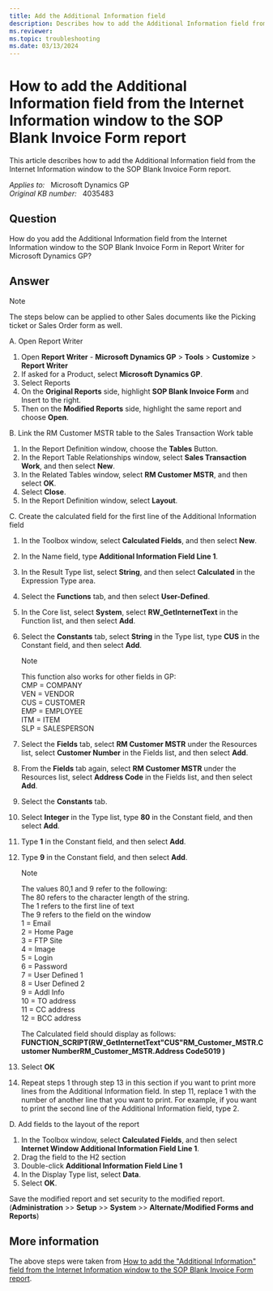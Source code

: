 ```yaml
---
title: Add the Additional Information field 
description: Describes how to add the Additional Information field from the Internet Information window to the SOP Blank Invoice Form report.
ms.reviewer:
ms.topic: troubleshooting
ms.date: 03/13/2024
---
```

# How to add the Additional Information field from the Internet Information window to the SOP Blank Invoice Form report

This article describes how to add the Additional Information field from the Internet Information window to the SOP Blank Invoice Form report.

_Applies to:_ &nbsp; Microsoft Dynamics GP  
_Original KB number:_ &nbsp; 4035483

## Question

How do you add the Additional Information field from the Internet Information window to the SOP Blank Invoice Form in Report Writer for Microsoft Dynamics GP?

## Answer

> [!NOTE]
> The steps below can be applied to other Sales documents like the Picking ticket or Sales Order form as well.

A. Open Report Writer

1. Open **Report Writer** - **Microsoft Dynamics GP** > **Tools** > **Customize** > **Report Writer**
2. If asked for a Product, select **Microsoft Dynamics GP**.
3. Select Reports
4. On the **Original Reports** side, highlight **SOP Blank Invoice Form** and Insert to the right.
5. Then on the **Modified Reports** side, highlight the same report and choose **Open**.

B. Link the RM Customer MSTR table to the Sales Transaction Work table

1. In the Report Definition window, choose the **Tables** Button.
2. In the Report Table Relationships window, select **Sales Transaction Work**, and then select **New**.
3. In the Related Tables window, select **RM Customer MSTR**, and then select **OK**.
4. Select **Close**.
5. In the Report Definition window, select **Layout**.

C. Create the calculated field for the first line of the Additional Information field

1. In the Toolbox window, select **Calculated Fields**, and then select **New**.
2. In the Name field, type **Additional Information Field Line 1**.
3. In the Result Type list, select **String**, and then select **Calculated** in the Expression Type area.
4. Select the **Functions** tab, and then select **User-Defined**.
5. In the Core list, select **System**, select **RW_GetInternetText** in the Function list, and then select **Add**.
6. Select the **Constants** tab, select **String** in the Type list, type **CUS** in the Constant field, and then select **Add**.
    > [!NOTE]
    > This function also works for other fields in GP:  
    > CMP = COMPANY  
    > VEN = VENDOR  
    > CUS = CUSTOMER  
    > EMP = EMPLOYEE  
    > ITM = ITEM  
    > SLP = SALESPERSON
7. Select the **Fields** tab, select **RM Customer MSTR** under the Resources list, select **Customer Number** in the Fields list, and then select **Add**.
8. From the **Fields** tab again, select **RM Customer MSTR** under the Resources list, select **Address Code** in the Fields list, and then select **Add**.
9. Select the **Constants** tab.
10. Select **Integer** in the Type list, type **80** in the Constant field, and then select **Add**.
11. Type **1** in the Constant field, and then select **Add**.
12. Type **9** in the Constant field, and then select **Add**.

    > [!NOTE]
    > The values 80,1 and 9 refer to the following:  
    > The 80 refers to the character length of the string.  
    > The 1 refers to the first line of text  
    > The 9 refers to the field on the window  
    > 1 = Email  
    > 2 = Home Page  
    > 3 = FTP Site  
    > 4 = Image  
    > 5 = Login  
    > 6 = Password  
    > 7 = User Defined 1  
    > 8 = User Defined 2  
    > 9 = Addl Info  
    > 10 = TO address  
    > 11 = CC address  
    > 12 = BCC address

    The Calculated field should display as follows:
    **FUNCTION_SCRIPT(RW_GetInternetText"CUS"RM_Customer_MSTR.Customer NumberRM_Customer_MSTR.Address Code5019 )**
13. Select **OK**
14. Repeat steps 1 through step 13 in this section if you want to print more lines from the Additional Information field. In step 11, replace 1 with the number of another line that you want to print. For example, if you want to print the second line of the Additional Information field, type 2.

D. Add fields to the layout of the report

1. In the Toolbox window, select **Calculated Fields**, and then select **Internet Window Additional Information Field Line 1**.
2. Drag the field to the H2 section
3. Double-click **Additional Information Field Line 1**
4. In the Display Type list, select **Data**.
5. Select **OK**.

Save the modified report and set security to the modified report. (**Administration** >> **Setup** >> **System** >> **Alternate/Modified Forms and Reports**)

## More information

The above steps were taken from [How to add the "Additional Information" field from the Internet Information window to the SOP Blank Invoice Form report](https://community.dynamics.com/blogs/post/?postid=96668567-a74d-4e8e-81d4-a9fd44416446).
